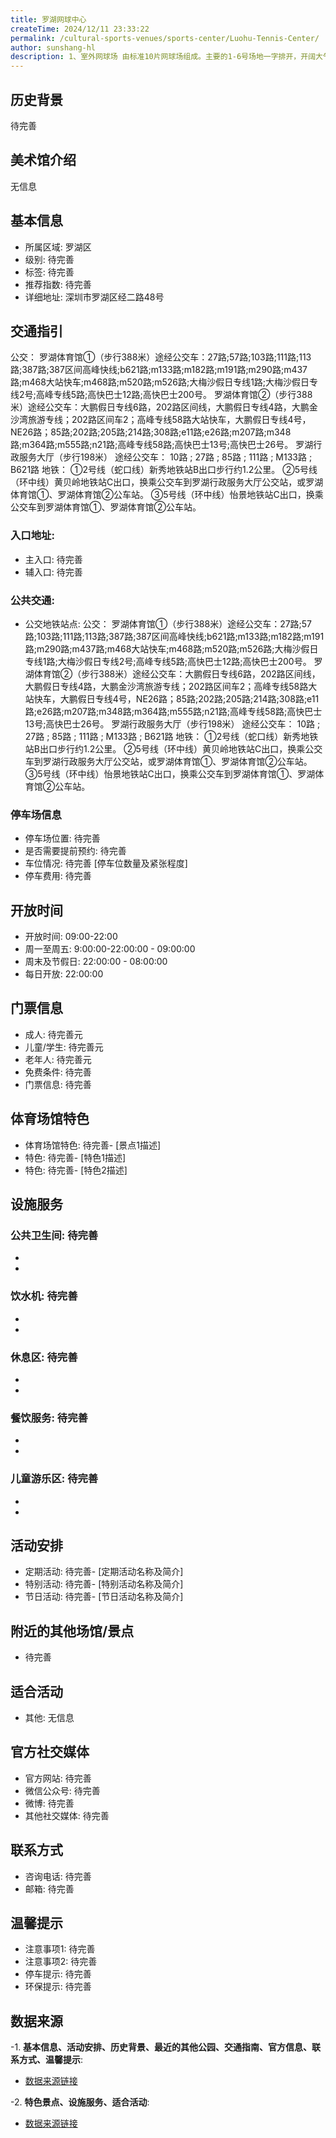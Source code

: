 ```yaml
---
title: 罗湖网球中心
createTime: 2024/12/11 23:33:22
permalink: /cultural-sports-venues/sports-center/Luohu-Tennis-Center/
author: sunshang-hl
description: 1、室外网球场 由标准10片网球场组成。主要的1-6号场地一字排开，开阔大气。另有4片场地分布在山顶。 2、中心网球场 一片可以容纳600名观众的遮阳中心球场，空气清新，鸟语花香。球场间的通道，绿色植物铺满栏杆、墙面，让人产生在林间漫步的感觉，一条条仿古长廊，连通所有球场，为大家遮风挡雨，可谓是炎炎夏日而不畏艳阳，疾风
---
```


<ImageCard
image="https://www.sz.gov.cn/img/4/4215/4215018/11633912.jpg"
title= "罗湖网球中心"
description= ""
date="2024/12/17"
href="/"
author="sunshang-hl"
/>

## 历史背景
 待完善

## 美术馆介绍
 无信息

## 基本信息
- 所属区域: 罗湖区
- 级别: 待完善
- 标签: 待完善
- 推荐指数: 待完善
- 详细地址: 深圳市罗湖区经二路48号

## 交通指引
 公交： 罗湖体育馆①（步行388米）途经公交车：27路;57路;103路;111路;113路;387路;387区间高峰快线;b621路;m133路;m182路;m191路;m290路;m437路;m468大站快车;m468路;m520路;m526路;大梅沙假日专线1路;大梅沙假日专线2号;高峰专线5路;高快巴士12路;高快巴士200号。 罗湖体育馆②（步行388米）途经公交车：大鹏假日专线6路，202路区间线，大鹏假日专线4路，大鹏金沙湾旅游专线；202路区间车2；高峰专线58路大站快车，大鹏假日专线4号，NE26路；85路;202路;205路;214路;308路;e11路;e26路;m207路;m348路;m364路;m555路;n21路;高峰专线58路;高快巴士13号;高快巴士26号。 罗湖行政服务大厅（步行198米） 途经公交车： 10路 ; 27路 ; 85路 ; 111路 ; M133路 ; B621路 地铁： ①2号线（蛇口线）新秀地铁站B出口步行约1.2公里。 ②5号线（环中线）黄贝岭地铁站C出口，换乘公交车到罗湖行政服务大厅公交站，或罗湖体育馆①、罗湖体育馆②公车站。 ③5号线（环中线）怡景地铁站C出口，换乘公交车到罗湖体育馆①、罗湖体育馆②公车站。
### 入口地址:
- 主入口: 待完善
- 辅入口: 待完善
### 公共交通:
- 公交地铁站点: 公交： 罗湖体育馆①（步行388米）途经公交车：27路;57路;103路;111路;113路;387路;387区间高峰快线;b621路;m133路;m182路;m191路;m290路;m437路;m468大站快车;m468路;m520路;m526路;大梅沙假日专线1路;大梅沙假日专线2号;高峰专线5路;高快巴士12路;高快巴士200号。 罗湖体育馆②（步行388米）途经公交车：大鹏假日专线6路，202路区间线，大鹏假日专线4路，大鹏金沙湾旅游专线；202路区间车2；高峰专线58路大站快车，大鹏假日专线4号，NE26路；85路;202路;205路;214路;308路;e11路;e26路;m207路;m348路;m364路;m555路;n21路;高峰专线58路;高快巴士13号;高快巴士26号。 罗湖行政服务大厅（步行198米） 途经公交车： 10路 ; 27路 ; 85路 ; 111路 ; M133路 ; B621路 地铁： ①2号线（蛇口线）新秀地铁站B出口步行约1.2公里。 ②5号线（环中线）黄贝岭地铁站C出口，换乘公交车到罗湖行政服务大厅公交站，或罗湖体育馆①、罗湖体育馆②公车站。 ③5号线（环中线）怡景地铁站C出口，换乘公交车到罗湖体育馆①、罗湖体育馆②公车站。

### 停车场信息
- 停车场位置: 待完善
- 是否需要提前预约: 待完善
- 车位情况: 待完善 [停车位数量及紧张程度]
- 停车费用: 待完善

## 开放时间
- 开放时间: 09:00-22:00
- 周一至周五: 9:00:00-22:00:00 - 09:00:00
- 周末及节假日: 22:00:00 - 08:00:00
- 每日开放: 22:00:00

## 门票信息
- 成人: 待完善元
- 儿童/学生: 待完善元
- 老年人: 待完善元
- 免费条件: 待完善
- 门票信息: 待完善

## 体育场馆特色
- 体育场馆特色: 待完善- [景点1描述]
- 特色: 待完善- [特色1描述]
- 特色: 待完善- [特色2描述]

## 设施服务
### 公共卫生间: 待完善
- 
- 
### 饮水机: 待完善
- 
- 
### 休息区: 待完善
- 
- 
### 餐饮服务: 待完善
- 
- 
### 儿童游乐区: 待完善
- 
- 

## 活动安排
- 定期活动: 待完善- [定期活动名称及简介]
- 特别活动: 待完善- [特别活动名称及简介]
- 节日活动: 待完善- [节日活动名称及简介]

## 附近的其他场馆/景点
- 待完善

## 适合活动
- 其他: 无信息

## 官方社交媒体
- 官方网站: 待完善
- 微信公众号: 待完善
- 微博: 待完善
- 其他社交媒体: 待完善

## 联系方式
- 咨询电话: 待完善
- 邮箱: 待完善

## 温馨提示
- 注意事项1: 待完善
- 注意事项2: 待完善
- 停车提示: 待完善
- 环保提示: 待完善

## 数据来源
-1. **基本信息、活动安排、历史背景、最近的其他公园、交通指南、官方信息、联系方式、温馨提示**:
- [数据来源链接](https://www.sz.gov.cn/szzt2010/szwtt/wtcg/tycg/content/post_11633912.html)

-2. **特色景点、设施服务、适合活动**:
- [数据来源链接](https://www.sz.gov.cn/szzt2010/szwtt/wtcg/tycg/content/post_11633912.html)

